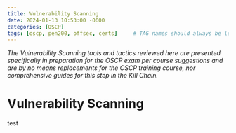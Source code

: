 ```yaml
---
title: Vulnerability Scanning
date: 2024-01-13 10:53:00 -0600
categories: [OSCP]
tags: [oscp, pen200, offsec, certs]     # TAG names should always be lowercase
---
```

*The Vulnerability Scanning tools and tactics reviewed here are presented specifically in preparation for the OSCP exam per course suggestions and are by no means replacements for the OSCP training course, nor comprehensive guides for this step in the Kill Chain.*

# Vulnerability Scanning

test
